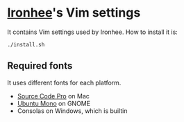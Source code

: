 [Ironhee][]'s Vim settings
==============================

It contains Vim settings used by Ironhee. How to install it is:

    ./install.sh

[Ironhee]: https://ironhee.github.io/


Required fonts
--------------

It uses different fonts for each platform.

- [Source Code Pro][] on Mac
- [Ubuntu Mono][] on GNOME
- Consolas on Windows, which is builtin

[Source Code Pro]: http://sourceforge.net/projects/sourcecodepro.adobe/
[Ubuntu Mono]: http://font.ubuntu.com/
